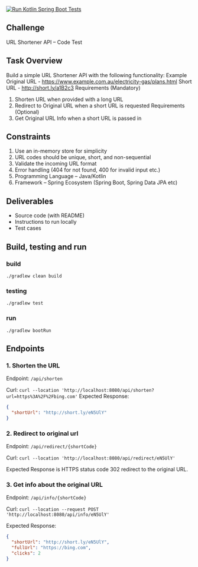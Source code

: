 [![Run Kotlin Spring Boot Tests](https://github.com/sky4git/interview-task/actions/workflows/test.yml/badge.svg)](https://github.com/sky4git/interview-task/actions/workflows/test.yml)

## Challenge

URL Shortener API – Code Test

## Task Overview

Build a simple URL Shortener API with the following functionality:
Example
Original URL - https://www.example.com.au/electricity-gas/plans.html
Short URL - http://short.ly/a1B2c3
Requirements (Mandatory)

1. Shorten URL when provided with a long URL
2. Redirect to Original URL when a short URL is requested
   Requirements (Optional)
1. Get Original URL Info when a short URL is passed in

## Constraints

1. Use an in-memory store for simplicity
2. URL codes should be unique, short, and non-sequential
3. Validate the incoming URL format
4. Error handling (404 for not found, 400 for invalid input etc.)
5. Programming Language – Java/Kotlin
6. Framework – Spring Ecosystem (Spring Boot, Spring Data JPA etc)

## Deliverables

- Source code (with README)
- Instructions to run locally
- Test cases

## Build, testing and run

### build

```shell
./gradlew clean build
```

### testing

```shell
./gradlew test
```

### run

```shell
./gradlew bootRun
```

## Endpoints

### 1. Shorten the URL

Endpoint: `/api/shorten`

Curl: ```curl --location 'http://localhost:8080/api/shorten?url=https%3A%2F%2Fbing.com'```
Expected Response:

```json
{
  "shortUrl": "http://short.ly/eN5UlY"
}
```

### 2. Redirect to original url

Endpoint: `/api/redirect/{shortCode}`

Curl: ```curl --location 'http://localhost:8080/api/redirect/eN5UlY'```

Expected Response is HTTPS status code 302 redirect to the original URL.

### 3. Get info about the original URL

Endpoint: `/api/info/{shortCode}`

Curl: ```curl --location --request POST 'http://localhost:8080/api/info/eN5UlY'```

Expected Response:

```json
{
  "shortUrl": "http://short.ly/eN5UlY",
  "fullUrl": "https://bing.com",
  "clicks": 2
}
```